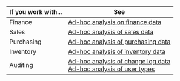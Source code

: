 | If you work with... | See |
| ------------------- | --- |
| Finance             | [Ad-hoc analysis on finance data](../ad-hoc-analysis-finance.md) |
| Sales               | [Ad-hoc analysis of sales data](../ad-hoc-analysis-sales.md) |
| Purchasing          | [Ad-hoc analysis of purchasing data](../ad-hoc-analysis-purchasing.md) |
| Inventory           | [Ad-hoc analysis of inventory data](ad-hoc-analysis-inventory.md) |
| Auditing            | [Ad-hoc analysis of change log data](../across-log-changes.md#analyze-data-in-the-change-log) <br>[Ad-hoc analysis of user types](../ui-how-users-permissions#analyze-user-status-by-license-type) |
